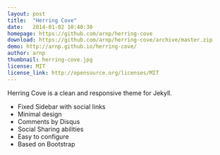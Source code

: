 ```yaml
---
layout: post
title:  "Herring Cove"
date:   2014-01-02 10:40:30
homepage: https://github.com/arnp/herring-cove
download: https://github.com/arnp/herring-cove/archive/master.zip
demo: http://arnp.github.io/herring-cove/
author: arnp
thumbnail: herring-cove.jpg
license: MIT
license_link: http://opensource.org/licenses/MIT
---
```


Herring Cove is a clean and responsive theme for Jekyll.

* Fixed Sidebar with social links
* Minimal design
* Comments by Disqus
* Social Sharing abilities
* Easy to configure
* Based on Bootstrap
